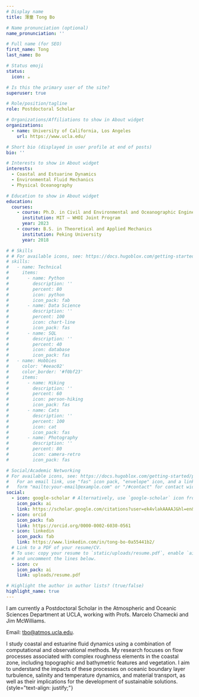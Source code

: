 ```yaml
---
# Display name
title: 薄童 Tong Bo

# Name pronunciation (optional)
name_pronunciation: ''

# Full name (for SEO)
first_name: Tong
last_name: Bo

# Status emoji
status:
  icon: ☕️

# Is this the primary user of the site?
superuser: true

# Role/position/tagline
role: Postdoctoral Scholar

# Organizations/Affiliations to show in About widget
organizations:
  - name: University of California, Los Angeles
    url: https://www.ucla.edu/

# Short bio (displayed in user profile at end of posts)
bio: ''

# Interests to show in About widget
interests:
  - Coastal and Estuarine Dynamics
  - Environmental Fluid Mechanics
  - Physical Oceanography

# Education to show in About widget
education:
  courses:
    - course: Ph.D. in Civil and Environmental and Oceanographic Engineering
      institution: MIT – WHOI Joint Program
      year: 2023
    - course: B.S. in Theoretical and Applied Mechanics
      institution: Peking University
      year: 2018

# # Skills
# # For available icons, see: https://docs.hugoblox.com/getting-started/page-builder/#icons
# skills:
#   - name: Technical
#     items:
#       - name: Python
#         description: ''
#         percent: 80
#         icon: python
#         icon_pack: fab
#       - name: Data Science
#         description: ''
#         percent: 100
#         icon: chart-line
#         icon_pack: fas
#       - name: SQL
#         description: ''
#         percent: 40
#         icon: database
#         icon_pack: fas
#   - name: Hobbies
#     color: '#eeac02'
#     color_border: '#f0bf23'
#     items:
#       - name: Hiking
#         description: ''
#         percent: 60
#         icon: person-hiking
#         icon_pack: fas
#       - name: Cats
#         description: ''
#         percent: 100
#         icon: cat
#         icon_pack: fas
#       - name: Photography
#         description: ''
#         percent: 80
#         icon: camera-retro
#         icon_pack: fas

# Social/Academic Networking
# For available icons, see: https://docs.hugoblox.com/getting-started/page-builder/#icons
#   For an email link, use "fas" icon pack, "envelope" icon, and a link in the
#   form "mailto:your-email@example.com" or "/#contact" for contact widget.
social:
  - icon: google-scholar # Alternatively, use `google-scholar` icon from `ai` icon pack
    icon_pack: ai
    link: https://scholar.google.com/citations?user=ek4vlakAAAAJ&hl=en&oi=aoJ
  - icon: orcid
    icon_pack: fab
    link: https://orcid.org/0000-0002-6030-0561
  - icon: linkedin
    icon_pack: fab
    link: https://www.linkedin.com/in/tong-bo-0a55441b2/
  # Link to a PDF of your resume/CV.
  # To use: copy your resume to `static/uploads/resume.pdf`, enable `ai` icons in `params.yaml`,
  # and uncomment the lines below.
  - icon: cv
    icon_pack: ai
    link: uploads/resume.pdf

# Highlight the author in author lists? (true/false)
highlight_name: true
---
```


I am currently a Postdoctoral Scholar in the Atmospheric and Oceanic Sciences Department at UCLA, working with Profs. Marcelo Chamecki and Jim McWilliams.  

Email: tbo@atmos.ucla.edu.

I study coastal and estuarine fluid dynamics using a combination of computational and observational methods. My research focuses on flow processes associated with complex roughness elements in the coastal zone, including topographic and bathymetric features and vegetation. I aim to understand the impacts of these processes on oceanic boundary layer turbulence, salinity and temperature dynamics, and material transport, as well as their implications for the development of sustainable solutions.
{style="text-align: justify;"}
